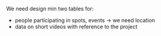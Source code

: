 We need design min two tables for:

- people participating in spots, events -> we need location
- data on short videos with reference to the project
